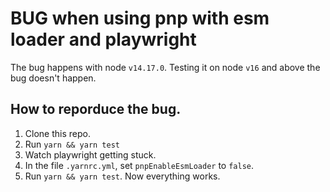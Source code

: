 # BUG when using pnp with esm loader and playwright

The bug happens with node `v14.17.0`.
Testing it on node `v16` and above the bug doesn't happen.

## How to reporduce the bug.

1. Clone this repo.
1. Run `yarn && yarn test`
1. Watch playwright getting stuck.
1. In the file `.yarnrc.yml`, set `pnpEnableEsmLoader` to `false`.
1. Run `yarn && yarn test`. Now everything works.
